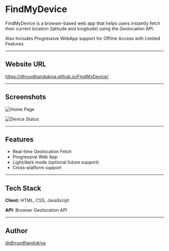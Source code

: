 # FindMyDevice

FindMyDevice is a browser-based web app that helps users instantly fetch their current location (latitude and longitude) using the Geolocation API.

Also Includes Progressive WebApp support for Offline Access with Limited Features.

---

## Website URL  
https://dhruvdhandukiya.github.io/FindMyDevice/

---

## Screenshots  
![Home Page](assets/image.png)

![Device Status](assets/image-1.png)

---

## Features  
- Real-time Geolocation Fetch  
- Progressive Web App  
- Light/dark mode (optional future support)  
- Cross-platform support  

---

## Tech Stack  
**Client:** HTML, CSS, JavaScript  

**API:** Browser Geolocation API  

---

## Author  
[@dhruvdhandukiya](https://github.com/dhruvdhandukiya)
